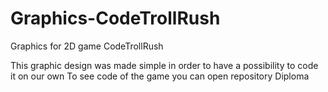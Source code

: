 # Graphics-CodeTrollRush
Graphics for 2D game CodeTrollRush

This graphic design was made simple in order to have a possibility to code it on our own
To see code of the game you can open repository Diploma
